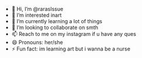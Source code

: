 - 👋 Hi, I’m @rarasIssue
- 👀 I’m interested inart
- 🌱 I’m currently learning a lot of things
- 💞️ I’m looking to collaborate on smth
- 📫 Reach to me on my instagram if u have any ques
- 😄 Pronouns: her/she
- ⚡ Fun fact: im learning art but i wanna be a nurse

<!---
rarasIssue/rarasIssue is a ✨ special ✨ repository because its `README.md` (this file) appears on your GitHub profile.
You can click the Preview link to take a look at your changes
--->
